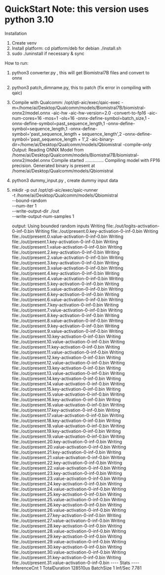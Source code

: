 # QuickStart Note: this version uses python 3.10

Installation 
1. Create venv 
2. Install platform: cd platform/deb for debian ./install.sh
3. sudo ./uninstall if necessary & sync

How to run: 
1. python3 converter.py , this will get Biomistral7B files and convert to onnx
2. python3 patch_dimname.py, this to patch (fix error in compiling with qaic)
3. Compile with Qualcomm: /opt/qti-aic/exec/qaic-exec -m=/home/ai/Desktop/Qualcomm/models/Biomistral7B/biomistral-onnx2/model.onnx -aic-hw -aic-hw-version=2.0 -convert-to-fp16 -aic-num-cores=16 -mos=1 -ols=16 -onnx-define-symbol=batch_size,1 -onnx-define-symbol=past_sequence_length,1 -onnx-define-symbol=sequence_length,1 -onnx-define-symbol='past_sequence_length + sequence_length',2 -onnx-define-symbol='past_sequence_length + 1',2 -aic-binary-dir=/home/ai/Desktop/Qualcomm/models/Qbiomistral -compile-only
  Output: Reading ONNX Model from /home/ai/Desktop/Qualcomm/models/Biomistral7B/biomistral-onnx2/model.onnx
  Compile started ............... 
  Compiling model with FP16 precision.
  Generated binary is present at /home/ai/Desktop/Qualcomm/models/Qbiomistral
4. python3 dummy_input.py , create dummy input data
5. mkdir -p out
/opt/qti-aic/exec/qaic-runner \
  -t /home/ai/Desktop/Qualcomm/models/Qbiomistral \
  --bound-random \
  --num-iter 1 \
  --write-output-dir ./out \
  --write-output-num-samples 1

   output: Using bounded random inputs
  Writing file:./out/logits-activation-0-inf-0.bin
  Writing file:./out/present.0.key-activation-0-inf-0.bin
  Writing file:./out/present.0.value-activation-0-inf-0.bin
  Writing file:./out/present.1.key-activation-0-inf-0.bin
  Writing file:./out/present.1.value-activation-0-inf-0.bin
  Writing file:./out/present.2.key-activation-0-inf-0.bin
  Writing file:./out/present.2.value-activation-0-inf-0.bin
  Writing file:./out/present.3.key-activation-0-inf-0.bin
  Writing file:./out/present.3.value-activation-0-inf-0.bin
  Writing file:./out/present.4.key-activation-0-inf-0.bin
  Writing file:./out/present.4.value-activation-0-inf-0.bin
  Writing file:./out/present.5.key-activation-0-inf-0.bin
  Writing file:./out/present.5.value-activation-0-inf-0.bin
  Writing file:./out/present.6.key-activation-0-inf-0.bin
  Writing file:./out/present.6.value-activation-0-inf-0.bin
  Writing file:./out/present.7.key-activation-0-inf-0.bin
  Writing file:./out/present.7.value-activation-0-inf-0.bin
  Writing file:./out/present.8.key-activation-0-inf-0.bin
  Writing file:./out/present.8.value-activation-0-inf-0.bin
  Writing file:./out/present.9.key-activation-0-inf-0.bin
  Writing file:./out/present.9.value-activation-0-inf-0.bin
  Writing file:./out/present.10.key-activation-0-inf-0.bin
  Writing file:./out/present.10.value-activation-0-inf-0.bin
  Writing file:./out/present.11.key-activation-0-inf-0.bin
  Writing file:./out/present.11.value-activation-0-inf-0.bin
  Writing file:./out/present.12.key-activation-0-inf-0.bin
  Writing file:./out/present.12.value-activation-0-inf-0.bin
  Writing file:./out/present.13.key-activation-0-inf-0.bin
  Writing file:./out/present.13.value-activation-0-inf-0.bin
  Writing file:./out/present.14.key-activation-0-inf-0.bin
  Writing file:./out/present.14.value-activation-0-inf-0.bin
  Writing file:./out/present.15.key-activation-0-inf-0.bin
  Writing file:./out/present.15.value-activation-0-inf-0.bin
  Writing file:./out/present.16.key-activation-0-inf-0.bin
  Writing file:./out/present.16.value-activation-0-inf-0.bin
  Writing file:./out/present.17.key-activation-0-inf-0.bin
  Writing file:./out/present.17.value-activation-0-inf-0.bin
  Writing file:./out/present.18.key-activation-0-inf-0.bin
  Writing file:./out/present.18.value-activation-0-inf-0.bin
  Writing file:./out/present.19.key-activation-0-inf-0.bin
  Writing file:./out/present.19.value-activation-0-inf-0.bin
  Writing file:./out/present.20.key-activation-0-inf-0.bin
  Writing file:./out/present.20.value-activation-0-inf-0.bin
  Writing file:./out/present.21.key-activation-0-inf-0.bin
  Writing file:./out/present.21.value-activation-0-inf-0.bin
  Writing file:./out/present.22.key-activation-0-inf-0.bin
  Writing file:./out/present.22.value-activation-0-inf-0.bin
  Writing file:./out/present.23.key-activation-0-inf-0.bin
  Writing file:./out/present.23.value-activation-0-inf-0.bin
  Writing file:./out/present.24.key-activation-0-inf-0.bin
  Writing file:./out/present.24.value-activation-0-inf-0.bin
  Writing file:./out/present.25.key-activation-0-inf-0.bin
  Writing file:./out/present.25.value-activation-0-inf-0.bin
  Writing file:./out/present.26.key-activation-0-inf-0.bin
  Writing file:./out/present.26.value-activation-0-inf-0.bin
  Writing file:./out/present.27.key-activation-0-inf-0.bin
  Writing file:./out/present.27.value-activation-0-inf-0.bin
  Writing file:./out/present.28.key-activation-0-inf-0.bin
  Writing file:./out/present.28.value-activation-0-inf-0.bin
  Writing file:./out/present.29.key-activation-0-inf-0.bin
  Writing file:./out/present.29.value-activation-0-inf-0.bin
  Writing file:./out/present.30.key-activation-0-inf-0.bin
  Writing file:./out/present.30.value-activation-0-inf-0.bin
  Writing file:./out/present.31.key-activation-0-inf-0.bin
  Writing file:./out/present.31.value-activation-0-inf-0.bin
   ---- Stats ----
  InferenceCnt 1 TotalDuration 128510us BatchSize 1 Inf/Sec 7.781


 


